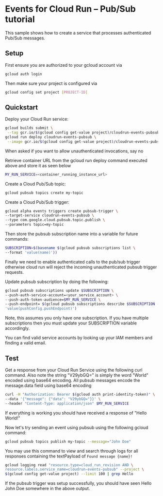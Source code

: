 # Events for Cloud Run – Pub/Sub tutorial

This sample shows how to create a service that processes authenticated Pub/Sub 
messages.

## Setup

First ensure you are authorized to your gcloud account via 

```sh
gcloud auth login
```

Then make sure your project is configured via

```sh
gcloud config set project [PROJECT-ID]
```

## Quickstart

Deploy your Cloud Run service:

```sh
gcloud builds submit \
 --tag gcr.io/$(gcloud config get-value project)/cloudrun-events-pubsub
gcloud run deploy cloudrun-events-pubsub \
 --image gcr.io/$(gcloud config get-value project)/cloudrun-events-pubsub
```

When asked if you want to allow unauthenticated invocations, say no 

Retrieve container URL from the gcloud run deploy command executed above and 
store it as seen below

```sh
MY_RUN_SERVICE=<container_running_instance_url>
```

Create a Cloud Pub/Sub topic:

```sh
gcloud pubsub topics create my-topic
```

Create a Cloud Pub/Sub trigger:

```sh
gcloud alpha events triggers create pubsub-trigger \
--target-service cloudrun-events-pubsub \
--type com.google.cloud.pubsub.topic.publish \
--parameters topic=my-topic
```

Then store the pubsub subscription name into a variable for future commands:

```sh
SUBSCRIPTION=$(basename $(gcloud pubsub subscriptions list \
--format 'value(name)'))
```

Finally we need to enable authenticated calls to the pub/sub trigger otherwise
cloud run will reject the incoming unauthenticated pubsub trigger requests. 

Update pubsub subscription by doing the following:

```sh
gcloud pubsub subscriptions update $SUBSCRIPTION \
--push-auth-service-account=<your_service_account> \
--push-auth-token-audience=$MY_RUN_SERVICE \
--push-endpoint= $(gcloud pubsub subscriptions describe $SUBSCRIPTION --format \
'value(pushConfig.pushEndpoint)')
```

Note, this assumes you only have one subscription. If you have multiple 
subscriptions then you must update your SUBSCRIPTION variable accordingly. 

You can find valid service accounts by looking up your IAM members and finding
a valid email. 

## Test

Get a response from your Cloud Run Service using the following curl command.
Also note the string "V29ybGQ=" is simply the word "World" encoded using base64
encoding. All pubsub messages encode the message.data field using base64 
encoding

```sh
curl -H "Authorization: Bearer $(gcloud auth print-identity-token)" \
--data '{"message": {"data": "V29ybGQ="}}' \
--header "Content-Type: application/json" $MY_RUN_SERVICE 
```

If everything is working you should have received a response of "Hello World!"

Now let's try sending an event using pubsub using the following gcloud command:

```sh
gcloud pubsub topics publish my-topic --message="John Doe"
```

You may use this command to view and search through logs for all responses 
containing the textPayload of `Found message {name}!`

```sh
gcloud logging read "resource.type=cloud_run_revision AND \
resource.labels.service_name=cloudrun-events-pubsub" --project \
$(gcloud config get-value project) --limit 100 | grep Hello
```

If the pubsub trigger was setup successfully, you should have seen 
Hello John Doe somewhere in the above output.
